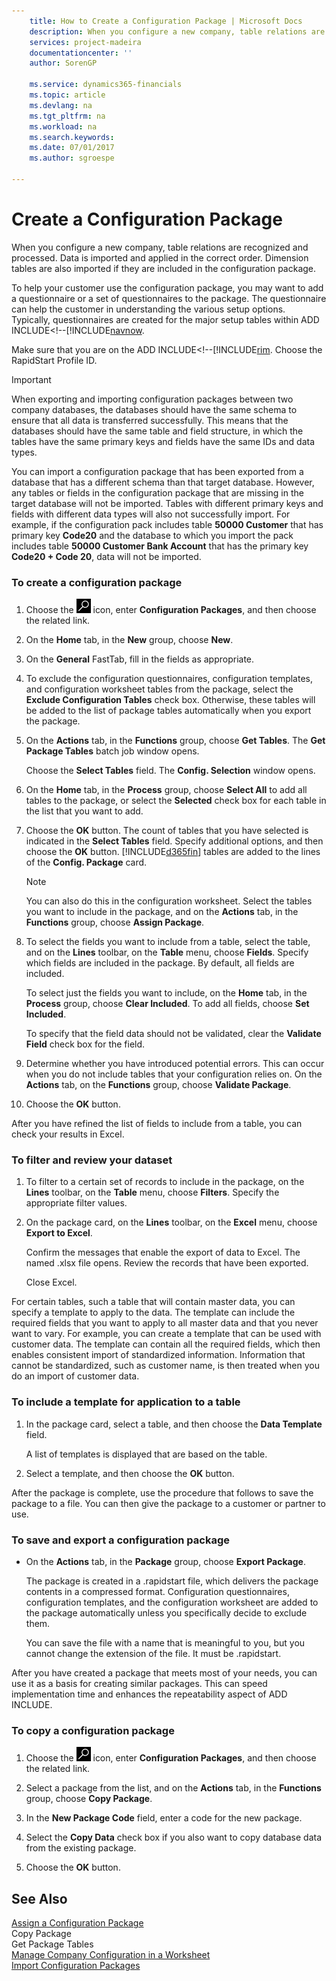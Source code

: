 ```yaml
---
    title: How to Create a Configuration Package | Microsoft Docs
    description: When you configure a new company, table relations are recognized and processed. Data is imported and applied in the correct order. Dimension tables are also imported if they are included in the configuration package.
    services: project-madeira
    documentationcenter: ''
    author: SorenGP

    ms.service: dynamics365-financials
    ms.topic: article
    ms.devlang: na
    ms.tgt_pltfrm: na
    ms.workload: na
    ms.search.keywords:
    ms.date: 07/01/2017
    ms.author: sgroespe

---
```

# Create a Configuration Package
When you configure a new company, table relations are recognized and processed. Data is imported and applied in the correct order. Dimension tables are also imported if they are included in the configuration package.  
  
 To help your customer use the configuration package, you may want to add a questionnaire or a set of questionnaires to the package. The questionnaire can help the customer in understanding the various setup options. Typically, questionnaires are created for the major setup tables within ADD INCLUDE<!--[!INCLUDE[navnow](../../includes/how-to-create-configuration-questionnaires.md).  
  
 Make sure that you are on the ADD INCLUDE<!--[!INCLUDE[rim](../../includes/how-to-change-role-centers.md). Choose the RapidStart Profile ID.  
  
> [!IMPORTANT]  
>  When exporting and importing configuration packages between two company databases, the databases should have the same schema to ensure that all data is transferred successfully. This means that the databases should have the same table and field structure, in which the tables have the same primary keys and fields have the same IDs and data types.  
>   
>  You can import a configuration package that has been exported from a database that has a different schema than that target database. However, any tables or fields in the configuration package that are missing in the target database will not be imported. Tables with different primary keys and fields with different data types will also not successfully import. For example, if the configuration pack includes table **50000 Customer** that has primary key **Code20** and the database to which you import the pack includes table **50000 Customer Bank Account** that has the primary key **Code20 + Code 20**, data will not be imported.  
  
### To create a configuration package  
  
1.  Choose the ![Search for Page or Report](media/ui-search/search_small.png "Search for Page or Report icon") icon, enter **Configuration Packages**, and then choose the related link.  
  
2.  On the **Home** tab, in the **New** group, choose **New**.  
  
3.  On the **General** FastTab, fill in the fields as appropriate.  
  
       
  
4.  To exclude the configuration questionnaires, configuration templates, and configuration worksheet tables from the package, select the **Exclude Configuration Tables** check box. Otherwise, these tables will be added to the list of package tables automatically when you export the package.  
  
5.  On the **Actions** tab, in the **Functions** group, choose **Get Tables**. The **Get Package Tables** batch job window opens.  
  
     Choose the **Select Tables** field. The **Config. Selection** window opens.  
  
6.  On the **Home** tab, in the **Process** group, choose **Select All** to add all tables to the package, or select the **Selected** check box for each table in the list that you want to add.  
  
7.  Choose the **OK** button. The count of tables that you have selected is indicated in the **Select Tables** field. Specify additional options, and then choose the **OK** button. [!INCLUDE[d365fin](includes/d365fin_md.md)] tables are added to the lines of the **Config. Package** card.  
  
    > [!NOTE]  
    >  You can also do this in the configuration worksheet. Select the tables you want to include in the package, and on the **Actions** tab, in the **Functions** group, choose **Assign Package**.  
  
8.  To select the fields you want to include from a table, select the table, and on the **Lines** toolbar, on the **Table** menu, choose **Fields**. Specify which fields are included in the package. By default, all fields are included.  
  
     To select just the fields you want to include, on the **Home** tab, in the **Process** group, choose **Clear Included**. To add all fields, choose **Set Included**.  
  
     To specify that the field data should not be validated, clear the **Validate Field** check box for the field.  
  
9. Determine whether you have introduced potential errors. This can occur when you do not include tables that your configuration relies on. On the **Actions** tab, on the **Functions** group, choose **Validate Package**.  
  
10. Choose the **OK** button.  
  
 After you have refined the list of fields to include from a table, you can check your results in Excel.  
  
### To filter and review your dataset  
  
1.  To filter to a certain set of records to include in the package, on the **Lines** toolbar, on the **Table** menu, choose **Filters**. Specify the appropriate filter values.  
  
       
  
2.  On the package card, on the **Lines** toolbar, on the **Excel** menu, choose **Export to Excel**.  
  
     Confirm the messages that enable the export of data to Excel. The named .xlsx file opens. Review the records that have been exported.  
  
     Close Excel.  
  
 For certain tables, such a table that will contain master data, you can specify a template to apply to the data. The template can include the required fields that you want to apply to all master data and that you never want to vary. For example, you can create a template that can be used with customer data. The template can contain all the required fields, which then enables consistent import of standardized information. Information that cannot be standardized, such as customer name, is then treated when you do an import of customer data.  
  
### To include a template for application to a table  
  
1.  In the package card, select a table, and then choose the **Data Template** field.  
  
     A list of templates is displayed that are based on the table.  
  
2.  Select a template, and then choose the **OK** button.  
  
 After the package is complete, use the procedure that follows to save the package to a file. You can then give the package to a customer or partner to use.  
  
### To save and export a configuration package  
  
-   On the **Actions** tab, in the **Package** group, choose **Export Package**.  
  
     The package is created in a .rapidstart file, which delivers the package contents in a compressed format. Configuration questionnaires, configuration templates, and the configuration worksheet are added to the package automatically unless you specifically decide to exclude them.  
  
     You can save the file with a name that is meaningful to you, but you cannot change the extension of the file. It must be .rapidstart.  
  
 After you have created a package that meets most of your needs, you can use it as a basis for creating similar packages. This can speed implementation time and enhances the repeatability aspect of ADD INCLUDE<!--[!INCLUDE[rim](../../includes/rim_md.md)]-->.  
  
### To copy a configuration package  
  
1.  Choose the ![Search for Page or Report](media/ui-search/search_small.png "Search for Page or Report icon") icon, enter **Configuration Packages**, and then choose the related link.  
  
2.  Select a package from the list, and on the **Actions** tab, in the **Functions** group, choose **Copy Package**.  
  
3.  In the **New Package Code** field, enter a code for the new package.  
  
4.  Select the **Copy Data** check box if you also want to copy database data from the existing package.  
  
5.  Choose the **OK** button.  
  
## See Also  
 [Assign a Configuration Package](../how-to-assign-a-configuration-package.md)   
 Copy Package   
 Get Package Tables   
 [Manage Company Configuration in a Worksheet](../how-to-manage-company-configuration-in-a-worksheet.md)   
 [Import Configuration Packages](../how-to-import-configuration-packages.md)